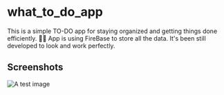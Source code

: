 # what_to_do_app

This is a simple TO-DO app for staying organized and getting things done efficiently. 📝✅
App is using FireBase to store all the data. It's been still developed to look and work perfectly. 

## Screenshots
![A test image](Screenshot_1684179048.png)

